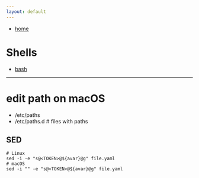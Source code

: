 ```yaml
---
layout: default
---
```

- [home](/index.md)

# Shells
- [bash](/shell-bash.md)

---
# edit path on macOS
- /etc/paths
- /etc/paths.d # files with paths

## SED
```
# Linux
sed -i -e "s@<TOKEN>@${avar}@g" file.yaml
# macOS
sed -i "" -e "s@<TOKEN>@${avar}@g" file.yaml
```